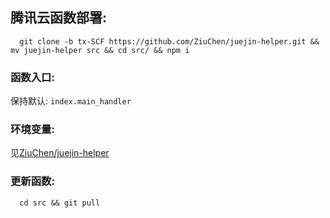 ## 腾讯云函数部署:

```shell
  git clone -b tx-SCF https://github.com/ZiuChen/juejin-helper.git && mv juejin-helper src && cd src/ && npm i
```

### 函数入口:

保持默认: `index.main_handler`

### 环境变量:

见[ZiuChen/juejin-helper](https://github.com/ZiuChen/juejin-helper/blob/main/README.md#使用)

### 更新函数:

```shell
  cd src && git pull
```
